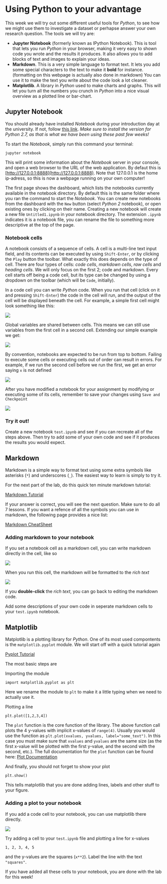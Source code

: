 
# Using Python to your advantage

This week we will try out some different useful tools for *Python*, to see how
we might use them to investigate a dataset or perhapse answer your own research
question. The tools we will try are:

* **Jupyter Notebook** (formerly known as IPython Notebook). This is tool that
lets you run *Python* in your browser, making it very easy to shown code you
wrote and the results it produces. It also allows you to add blocks of text and
images to explain your ideas.
* **Markdown**. This is a very simple language to format text. It lets you add
some special characters to the text to make it **bold** for instance.
(formatting on this webpage is actually also done in markdown) You can use it
to make the text you write about the code look a lot cleaner.
* **Matplotlib**. A library in *Python* used to make charts and graphs. This 
will let you turn all the numbers you crunch in *Python* into a nice visual
overview as a plotted line or bar-chart.

## Jupyter Notebook

You should already have installed *Notebook* during your introduction day at the
university. If not, follow
[this link](http://jupyter.readthedocs.io/en/latest/install.html).
*Make sure to install the version for Python 2.7, as that is what we have been
using these past few weeks!*

To start the *Notebook*, simply run this command your terminal:

    jupyter notebook

This will print some information about the *Notebook* server in your console, and
open a web browser to the URL of the web application. By defaut this is
[http://127.0.0.1:8888](http://127.0.0.1:8888). Note that 127.0.0.1 is the home
ip-adress, so this is now a webpage running on your own computer!

The first page shows the dashboard, which lists the notebooks currently
available in the notebook directory. By default this is the same folder where
you ran the command to start the *Notebook*. You can create new notebooks from
the dashboard with the `New` button (select *Python 2* notebook), or open
existing ones by clicking on their name. Creating a new notebook will create a
new file `Untitled1.ipynb` in your notebook directory. The extension `.ipynb`
indicates it is a notebook file, you can rename the file to something more
descriptive at the top of the page.

### Notebook cells

A notebook consists of a sequence of cells. A cell is a multi-line text input
field, and its contents can be executed by using `Shift-Enter`, or by clicking
the `Play` button the toolbar. What exactly this does depends on the type of
cell. There are four types of cells: *code cells*, *markdown cells*, *raw
cells* and *heading cells*. We will only focus on the first 2; code and
markdown. Every cell starts off being a code cell, but its type can be changed
by using a dropdown on the toolbar (which will be `Code`, initially).

In a code cell you can write *Python* code. When you run that cell (click on it
and pressing `Shift-Enter`) the code in the cell will run, and the output of
the cell will be displayed beneath the cell. For example, a simple first cell
might look something like this:

![](notebook1.png)

Global variables are shared between cells. This means we can still use
variables from the first cell in a second cell. Extending our simple example we
get:

![](notebook2.png)

By convention, notebooks are expected to be run from top to bottom. Failing to
execute some cells or executing cells out of order can result in errors. For
example, if we run the second cell before we run the first, we get an error
saying `x` is not defined

![](notebook3.png)

After you have modified a notebook for your assignment by modifying or
executing some of its cells, remember to save your changes using `Save and
Checkpoint`

![](notebook4.png)

### Try it out!

Create a new notebook `test.ipynb` and see if you can recreate all of the steps
above. Then try to add some of your own code and see if it produces the results
you would expect.

## Markdown

Markdown is a simple way to format text using some extra symbols like asterisks
(`*`) and underscores (`_`). The easiest way to learn is simply to try it.

For the next part of the lab, do this quick ten minute markdown tutorial:

[Markdown Tutorial](http://www.markdowntutorial.com)

If your answer is correct, you will see the next question. Make sure to do all
7 lessons. If you want a refence of all the symbols you can use in markdown,
the following page provides a nice list:

[Markdown CheatSheet](http://commonmark.org/help/)

### Adding markdown to your notebook

If you set a notebook cell as a markdown cell, you can write markdown directly
in the cell, like so

![](markdown1.png)

When you run this cell, the markdown will be formatted to the *rich text*

![](markdown2.png)

If you **double-click** the *rich text*, you can go back to editing the
markdown code.

Add some descriptions of your own code in seperate markdown cells to your
`test.ipynb` notebook.

## Matplotlib

Matplotlib is a plotting library for *Python*. One of its most used compontents
is the `matplotlib.pyplot` module. We will start off with a quick tutorial
again

[Pyplot Tutorial](http://matplotlib.org/users/pyplot_tutorial.html)

The most basic steps are

Importing the module

    import matplotlib.pyplot as plt

Here we rename the module to `plt` to make it a little typing when we need to
actually use it.

Plotting a line

    plt.plot([1,2,3,4])

The `plot` function is the core function of the library. The above function call
plots the 4 y-values with implicit x-values of `range(4)`. Usually you would
use the function as `plt.plot(xvalues, yvalues, label="some_text")`. In this
case you must make sure that `xvalues` and `yvalues` are the same size (as the
first x-value will be plotted with the first y-value, and the second with the
second, etc.). The full documentation for the `plot` function can be found here:
[Plot Documentation](http://matplotlib.org/api/pyplot_api.html#matplotlib.pyplot.plot)

And finally, you should not forget to show your plot

    plt.show()

This tells matplotlib that you are done adding lines, labels and other stuff
to your figure.

### Adding a plot to your notebook

If you add a code cell to your notebook, you can use matplotlib there directly.

![](matplotlib1.png)

Try adding a cell to your `test.ipynb` file and plotting a line for x-values
    
    1, 2, 3, 4, 5

and the y-values are the squares (`x**2`). Label the line with the text
`"squares"`.

If you have added all these cells to your notebook, you are done with the lab
for this week!

